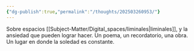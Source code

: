 ```yaml
---
{"dg-publish":true,"permalink":"/thoughts/202503260953/"}
---
```



Sobre espacios [[Subject-Matter/Digital_spaces/liminales\|liminales]], y la ansiedad que pueden lograr hacer. Un poema, un recordatorio, una obra. Un lugar en donde la soledad es constante. 